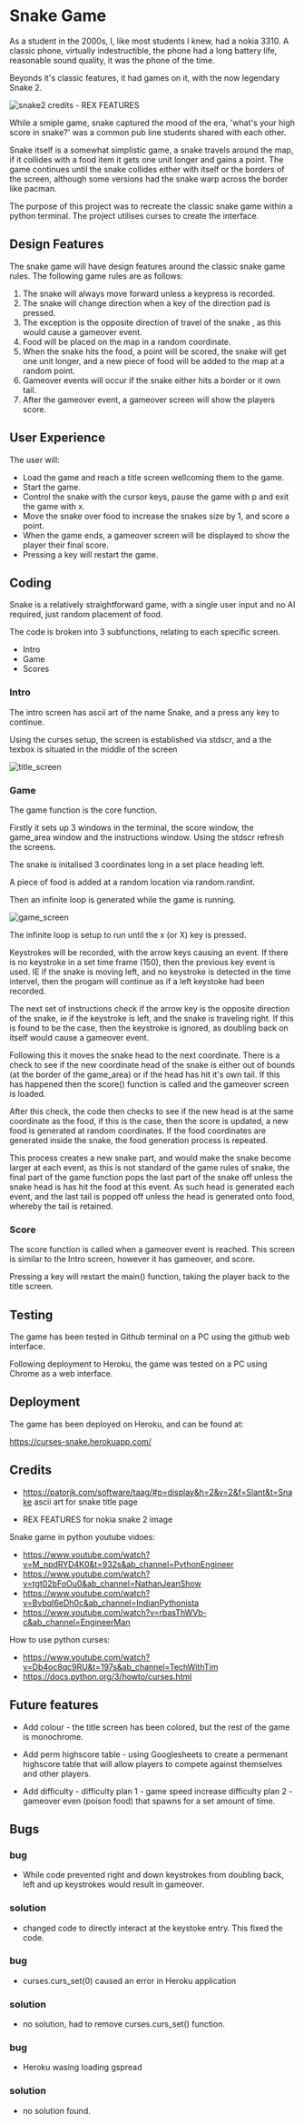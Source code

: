 # Snake Game
As a student in the 2000s, I, like most students I knew, had a nokia 3310. A classic phone, virtually
indestructible, the phone had a long battery life, reasonable sound quality, it was the phone of the time.

Beyonds it's classic features, it had games on it, with the now legendary Snake 2.

![snake2](docs/screenshots/nokia3310snake.jpg)
credits - REX FEATURES

While a smiple game, snake captured the mood of the era, 'what's your high score in snake?' was a common
pub line students shared with each other. 

Snake itself is a somewhat simplistic game, a snake travels around the map, if it collides with a food
item it gets one unit longer and gains a point. The game continues until the snake collides either with
itself or the borders of the screen, although some versions had the snake warp across the border like 
pacman.

The purpose of this project was to recreate the classic snake game within a python terminal. The project
utilises curses to create the interface.

## Design Features

The snake game will have design features around the classic 
snake game rules. The following game rules are as follows:

1. The snake will always move forward unless a keypress is  recorded.
2. The snake will change direction when a key of the direction pad is pressed.
3. The exception is the opposite direction of travel of the snake , as this would cause a gameover event.
4. Food will be placed on the map in a random coordinate.
5. When the snake hits the food, a point will be scored, the snake will get one unit longer, and a new 
piece of food will be added to the map at a random point.
6. Gameover events will occur if the snake either hits a border or it own tail.
7. After the gameover event, a gameover screen will show the players score.

## User Experience

The user will:
- Load the game and reach a title screen wellcoming them to the
game.
- Start the game.
- Control the snake with the cursor keys, pause the game with p
and exit the game with x.
- Move the snake over food to increase the snakes size by 1, and
score a point.
- When the game ends, a gameover screen will be displayed to
show the player their final score.
- Pressing a key will restart the game.

## Coding

Snake is a relatively straightforward game, with a single user input and no AI required, just random
placement of food.

The code is broken into 3 subfunctions, relating to each specific screen.

- Intro
- Game
- Scores

### Intro

The intro screen has ascii art of the name Snake, and a press any key to continue.

Using the curses setup, the screen is established via stdscr, and a the texbox is 
situated in the middle of the screen

![title_screen](docs/screenshots/title_screen.png)

### Game

The game function is the core function.

Firstly it sets up 3 windows in the terminal, the score window, the game_area window
and the instructions window. Using the stdscr refresh the screens.

The snake is initalised 3 coordinates long in a set place heading left.

A piece of food is added at a random location via random.randint.

Then an infinite loop is generated while the game is running.

![game_screen](docs/screenshots/game_screen.png)

The infinite loop is setup to run until the x (or X) key is pressed.

Keystrokes will be recorded, with the arrow keys causing an event. If there is no
keystroke in a set time frame (150), then the previous key event is used. IE if the 
snake is moving left, and no keystroke is detected in the time intervel, then the 
progam will continue as if a left keystoke had been recorded.

The next set of instructions check if the arrow key is the opposite direction of the
snake, ie if the keystroke is left, and the snake is traveling right. If this is 
found to be the case, then the keystroke is ignored, as doubling back on itself would
cause a gameover event.

Following this it moves the snake head to the next coordinate. There is a check to see 
if the new coordinate head of the snake is either out of bounds (at the border of the 
game_area) or if the head has hit it's own tail. If this has happened then the score() 
function is called and the gameover screen is loaded.

After this check, the code then checks to see if the new head is at the same coordinate
as the food, if this is the case, then the score is updated, a new food is generated at
random coordinates. If the food coordinates are generated inside the snake, the food 
generation process is repeated. 

This process creates a new snake part, and would make the snake become larger at each
event, as this is not standard of the game rules of snake, the final part of the game
function pops the last part of the snake off unless the snake head is has hit the food
at this event. As such head is generated each event, and the last tail is popped off 
unless the head is generated onto food, whereby the tail is retained.

### Score

The score function is called when a gameover event is reached. This screen is similar
to the Intro screen, however it has gameover, and score.

Pressing a key will restart the main() function, taking the player back to the title
screen.

## Testing

The game has been tested in Github terminal on a PC using the github web interface.

Following deployment to Heroku, the game was tested on a PC using Chrome as a web
interface.

## Deployment

The game has been deployed on Heroku, and can be found at:

https://curses-snake.herokuapp.com/


## Credits
- https://patorjk.com/software/taag/#p=display&h=2&v=2&f=Slant&t=Snake ascii art for snake title page

- REX FEATURES for nokia snake 2 image

Snake game in python youtube vidoes:
- https://www.youtube.com/watch?v=M_npdRYD4K0&t=932s&ab_channel=PythonEngineer
- https://www.youtube.com/watch?v=tgt02bFoOu0&ab_channel=NathanJeanShow
- https://www.youtube.com/watch?v=BvbqI6eDh0c&ab_channel=IndianPythonista
- https://www.youtube.com/watch?v=rbasThWVb-c&ab_channel=EngineerMan

How to use python curses:
- https://www.youtube.com/watch?v=Db4oc8qc9RU&t=197s&ab_channel=TechWithTim
- https://docs.python.org/3/howto/curses.html

## Future features

- Add colour - the title screen has been colored, but the rest of the game is monochrome.

- Add perm highscore table - using Googlesheets to create a permenant highscore table that will allow players to compete
against themselves and other players.

- Add difficulty - difficulty plan 1 - game speed increase
difficulty plan 2 - gameover even (poison food) that spawns for a set amount of time.



## Bugs

### bug
- While code prevented right and down keystrokes from doubling back, left and up keystrokes would result in gameover.
### solution
- changed code to directly interact at the keystoke entry. This fixed the code.

### bug
- curses.curs_set(0) caused an error in Heroku application
### solution
- no solution, had to remove curses.curs_set() function.

### bug
- Heroku wasing loading gspread
### solution
- no solution found.

